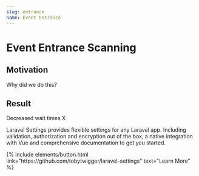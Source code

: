 ```yaml
---
slug: entrance
name: Event Entrance
---
```


# Event Entrance Scanning

## Motivation
Why did we do this?

## 

## Result
Decreased wait times X

Laravel Settings provides flexible settings for any Laravel app. Including validation, authorization and encryption 
out of the box, a native integration with Vue and comprehensive documentation to get you started.



<p class="text-center">
{% include elements/button.html link="https://github.com/tobytwigger/laravel-settings" text="Learn More" %}
</p>